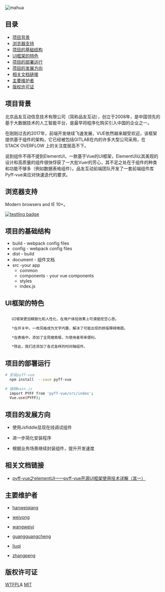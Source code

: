 ![mahua](https://timgsa.baidu.com/timg?image&quality=80&size=b9999_10000&sec=1514286148704&di=617c729a0d97555852e0c440305abf46&imgtype=0&src=http%3A%2F%2Fwww.meipo360.com%2FUpload%2Fimage%2F2015%2F0403%2F20150403103311235799.png)

## 目录  
* [项目背景](#项目背景) 
* [浏览器支持](#浏览器支持)  
* [项目的基础结构](#项目的基础结构)  
* [UI框架的特色](#UI框架的特色) 
* [项目的部署运行](#项目的部署运行) 
* [项目的发展方向](#项目的发展方向)  
* [相关文档链接](#相关文档链接)  
* [主要维护者](#主要维护者) 
* [版权许可证](#版权许可证)  

<a name="项目背景"></a>  

## 项目背景

北京品友互动信息技术有限公司（简称品友互动），创立于2008年，是中国领先的基于大数据技术的人工智能平台，是最早将程序化购买引入中国的企业之一。

在刚刚过去的2017年，前端开发继续飞速发展，VUE依然越来越受欢迎，该框架提供基于组件的架构，它已经被包括GITLAB在内的许多大型公司采用，在 STACK OVERFLOW 上的关注度居高不下。

说到组件不得不提到ElementUI，一款基于Vue的UI框架，ElementUI以其美观的设计和高质量的组件很快俘获了一大批Vuer的芳心，其不足之处在于组件的种类和功能不够多（例如数据表格组件）。品友互动前端团队开发了一套前端组件库Pyff-vue来应对快速迭代的要求。


<a name="浏览器支持"></a>  

## 浏览器支持

Modern browsers and IE 10+。

[![testling badge](https://ci.testling.com/substack/ever.png)](https://ci.testling.com/substack/quote-stream)


<a name="项目的基础结构"></a>  

## 项目的基础结构

* build - webpack config files
* config - webpack config files
* dist - build
* document - 组件文档
* src -your app
    * common
    * components - your vue components
    * styles
    * index.js

<a name="UI框架的特色"></a> 

## UI框架的特色
``` bash

   UI框架更加精致化和人性化，在用户体验效果上可谓是挖空心思。  
    
   *在开关中，一改风格成为文字内置，解决了可能出现的排版障碍难题。
    
   *在表格中，添加了全局搜索框，为使用者带来便利。
   
   *除此，我们还添加了各式各样的时间轴组件。


```
<a name="项目的部署运行"></a>  

## 项目的部署运行 

``` bash
# 安装pyff-vue
  npm install  --save pyff-vue  
        
# 编辑main.js  
  import PYFF from 'pyff-vue/src/index'; 
  Vue.use(PYFF);

```
<a name="项目的发展方向"></a> 

## 项目的发展方向

* 使用Jsfiddle显现在线调试组件  

* 进一步简化安装程序  

* 根据业务场景继续封装组件，提升开发速度

<a name="相关文档链接"></a> 

## 相关文档链接

* [pyff-vue之elementUI——pyff-vue开源UI框架使用技术详解（其一）](http://element.eleme.io/#/zh-CN/component/installation)

<a name="主要维护者"></a> 

## 主要维护者


* [hanweiqiang]()  

* [weiyong]()  

* [wangweiyi]()  

* [guangguangcheng]()  

* [liuqi]()  

* [zhangpeng]()

<a name="版权许可证"></a> 

## 版权许可证
[WTFPL](http://www.wtfpl.net/about/)&
[MIT](http://opensource.org/licenses/MIT)
